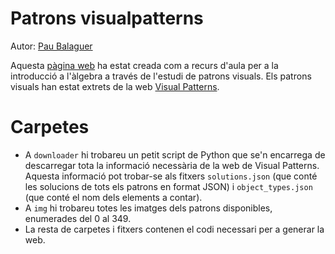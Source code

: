 # Patrons visualpatterns
Autor: [Pau Balaguer](https://github.com/pbalaguer19)

Aquesta [pàgina web](https://pbalaguer19.github.io/visualPatterns/) ha estat creada com a recurs d'aula per a la introducció a l'àlgebra a través de l'estudi de patrons visuals.
Els patrons visuals han estat extrets de la web [Visual Patterns](http://www.visualpatterns.org/).

# Carpetes

- A `downloader` hi trobareu un petit script de Python que se'n encarrega de descarregar tota la informació necessària de la web de Visual Patterns. Aquesta informació pot trobar-se als fitxers `solutions.json` (que conté les solucions de tots els patrons en format JSON) i `object_types.json` (que conté el nom dels elements a contar).
- A `img` hi trobareu totes les imatges dels patrons disponibles, enumerades del 0 al 349.
- La resta de carpetes i fitxers contenen el codi necessari per a generar la web.
